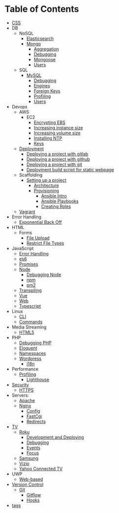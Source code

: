 # Table of Contents

* [CSS](/css/README.md)
* DB
    * NoSQL
        * [Elasticsearch](/db/nosql/elasticsearch/README.md)
        * [Mongo](/db/nosql/mongo/README.md)
            * [Aggregation](/db/nosql/mongo/aggregation-pipeline/README.md)
            * [Debugging](/db/nosql/mongo/debugging/README.md)
            * [Mongoose](/db/nosql/mongo/mongoose/README.md)
            * [Users](/db/nosql/mongo/users/README.md)
    * SQL
        * [MySQL](/db/sql/mysql/README.md)
            * [Debugging](/db/sql/mysql/debugging/README.md)
            * [Engines](/db/sql/mysql/engines/README.md)
            * [Foreign Keys](/db/sql/mysql/foreign-keys/README.md)
            * [Profiling](/db/sql/mysql/profiling/README.md)
            * [Users](/db/sql/mysql/users/README.md)
* Devops
    * AWS
        * EC2
            * [Encrypting EBS](/devops/aws/ec2/encrypting-ebs/README.md)
            * [Increasing instance size](/devops/aws/ec2/increasing-instance-size/README.md)
            * [Increasing volume size](/devops/aws/ec2/increasing-volume-size/README.md)
            * [Installing NTP](/devops/aws/ec2/installing-ntp/README.md)
            * [Keys](/devops/aws/ec2/keys/README.md)
    * [Deployment](/devops/deployment/README.md)
        * [Deploying a project with gitlab](/devops/deployment/gitlab/README.md)
        * [Deploying a project with github](/devops/deployment/github/README.md)
        * [Deploying a project with git](/devops/deployment/git/README.md)
        * [Deployment build script for static webpage](/devops/deployment/build/README.md)
    * Scaffolding
        * [Setting up a project](/devops/scaffolding/project-setup/README.md)
            * [Architecture](/devops/scaffolding/project-setup/architecture/README.md)
            * [Provisioning](/devops/scaffolding/project-setup/provisioning/README.md)
                * [Ansible Intro](/devops/scaffolding/project-setup/provisioning/ansible/README.md)
                * [Ansible Playbooks](/devops/scaffolding/project-setup/provisioning/ansible/playbooks/README.md)
                * [Creating Roles](/devops/scaffolding/project-setup/provisioning/ansible/roles/README.md)
    * [Vagrant](/devops/vagrant/README.md)
* Error Handling
    * [Exponential Back Off](/error-handling/exponential-backoff/README.md)
* HTML
    * Forms
        * [File Upload](/html/forms/file-upload/README.md)
        * [Restrict File Types](/html/forms/restrict-file-types/README.md)
* JavaScript
    * [Error Handling](/javascript/error-handling/README.md)
    * [es6](/javascript/es6/README.md)
    * [Promises](/javascript/promises/README.md)
    * [Node](/javascript/node/README.md)
        * [Debugging Node](/javascript/node/debugging/README.md)
        * [npm](/javascript/node/npm/README.md)
        * [pm2](/javascript/node/pm2/README.md)
    * [Transpiling](/javascript/transpiling/README.md)
    * [Vue](/javascript/vue/README.md)
    * [Web](/javascript/web/README.md)
    * [Typescript](/javascript/typescript/README.md)
* Linux
    * [CLI](/linux/cli/README.md)
    * [Commands](/linux/commands/README.md)
* Media Streaming
    * [HTML5](/media-streaming/html5/README.md)
* PHP
    * [Debugging PHP](/php/debugging/README.md)
    * [Eloquent](/php/eloquent/README.md)
    * [Namespaces](/php/namespaces/README.md)
    * [Wordpress](/php/wordpress/README.md)
      * [i18n](/php/wordpress/i18n/README.md)
* Performance
    * [Profiling](/profiling/README.md)
        * [Lighthouse](/profiling/lighthouse/README.md)
* [Security](/security/README.md)
    * [HTTPS](/security/HTTPS/README.md)
* Servers:
    * [Apache](/servers/apache/README.md)
    * [Nginx](/servers/nginx/README.md)
        * [Config](/servers/nginx/config/README.md)
        * [FastCgi](/servers/nginx/fastcgi/README.md)
        * [Redirects](/servers/nginx/redirects/README.md)
* [TV](/tv/README.md)
    * [Roku](/tv/roku/README.md)
      * [Development and Deploying](/tv/roku/development/README.md)
      * [Debugging](/tv/roku/debugging/README.md)
      * [Events](/tv/roku/events/README.md)
      * [Focus](/tv/roku/focus/README.md)
    * [Samsung](/tv/samsung/README.md)
    * [Vizio](/tv/vizio/README.md)
    * [Yahoo Connected TV](/tv/yctv/README.md)
* UWP
    * [Web-based](/uwp/web-based/README.md)
* [Version Control](/version-control/README.md)
   * [Git](/version-control/git/README.md)
        * [Gitflow](/version-control/git/gitflow/README.md)
        * [Hooks](/version-control/git/hooks/README.md)
* [tags](tags.md)
